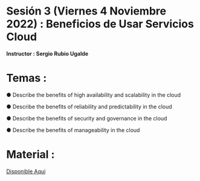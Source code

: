 # Sesión 3 (Viernes 4 Noviembre 2022) : Beneficios de Usar Servicios Cloud

**Instructor : Sergio Rubio Ugalde**

# Temas :

● Describe the benefits of high availability and scalability in the cloud

● Describe the benefits of reliability and predictability in the cloud

● Describe the benefits of security and governance in the cloud

● Describe the benefits of manageability in the cloud

# Material :

[Disponible Aqui](https://github.com/wizelineacademy/GEPP-IntroToAzure-2022/files/9984802/Benefits.Of.Using.Cloud.Services.pptx.pdf)
